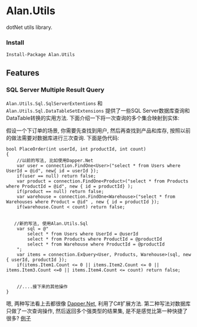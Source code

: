# Alan.Utils
dotNet utils library.

### Install

	Install-Package Alan.Utils 

## Features

### SQL Server Multiple Result Query
`Alan.Utils.Sql.SqlServerExtentions` 和	`Alan.Utils.Sql.DataTableSetExtensions` 提供了一些SQL Server数据库查询和DataTable转换的实用方法.
下面介绍一下将一次查询的多个集合映射到实体:

假设一个下订单的场景, 你需要先查找到用户, 然后再查找到产品和库存, 按照以前的做法需要对数据库进行三次查询. 下面是伪代码:

	bool PlaceOrder(int userId, int productId, int count)
    {
		//以前的写法, 比如使用Dapper.Net
        var user = connection.FindOne<User>("select * from Users where UserId = @id", new{ id = userId });
        if(user == null) return false;
        var product = connection.FindOne<Product>("select * from Products where ProductId = @id", new { id = productId} );
        if(product == null) return false;
        var warehouse = connection.FindOne<Warehouse>("select * from Warehouses where Product = @id" , new { id = productId });
        if(warehouse.Count < count) return false;

        
       //新的写法, 使用Alan.Utils.Sql
		var sql = @"
			select * from Users where UserId = @userId
			select * from Products where ProductId = @productId
			select * from Warehouse where ProductId = @productId
        ";
        var items = connection.ExQuery<User, Products, Warehouse>(sql, new { userId, productId });
        if(items.Item1.Count <= 0 || items.Item2.Count <= 0 || items.Item3.Count <=0 || items.Item4.Count <= count) return false;


		//....接下来的其他操作
    }


嗯, 两种写法看上去都很像 [Dapper.Net](https://github.com/StackExchange/dapper-dot-net), 利用了C#扩展方法. 第二种写法对数据库只做了一次查询操作, 然后返回多个强类型的结果集, 是不是感觉比第一种快捷了很多? [例子](https://github.com/Allen-Wei/Alan.Utils/blob/master/Alan.Utils.Examples/SqlServerExmple.cs)
